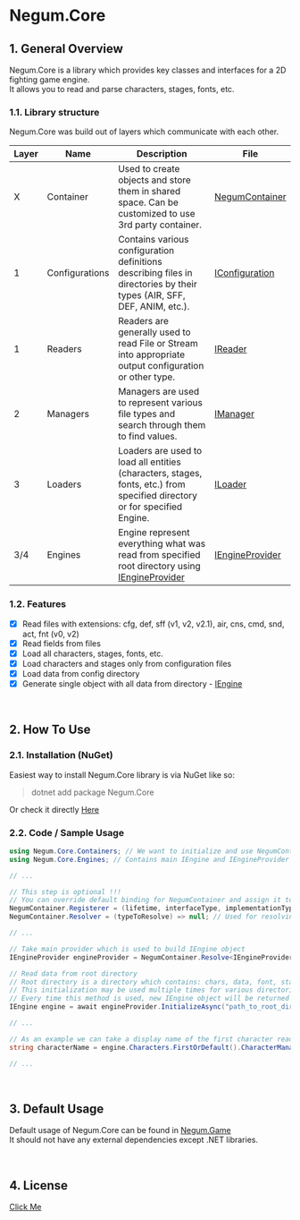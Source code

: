 # Negum.Core

## 1. General Overview
Negum.Core is a library which provides key classes and interfaces for a 2D fighting game engine. <br/>
It allows you to read and parse characters, stages, fonts, etc.

### 1.1. Library structure
Negum.Core was build out of layers which communicate with each other.

Layer | Name | Description | File
------|------|-------------|------
X | Container | Used to create objects and store them in shared space. Can be customized to use 3rd party container. | [NegumContainer](https://github.com/TheNegumProject/Negum.Core/blob/main/Negum.Core/Containers/NegumContainer.cs)
1 | Configurations | Contains various configuration definitions describing files in directories by their types (AIR, SFF, DEF, ANIM, etc.). | [IConfiguration](https://github.com/TheNegumProject/Negum.Core/blob/main/Negum.Core/Configurations/IConfiguration.cs)
1 | Readers | Readers are generally used to read File or Stream into appropriate output configuration or other type. | [IReader](https://github.com/TheNegumProject/Negum.Core/blob/main/Negum.Core/Readers/IReader.cs)
2 | Managers | Managers are used to represent various file types and search through them to find values. | [IManager](https://github.com/TheNegumProject/Negum.Core/blob/main/Negum.Core/Managers/IManager.cs)
3 | Loaders | Loaders are used to load all entities (characters, stages, fonts, etc.) from specified directory or for specified Engine. | [ILoader](https://github.com/TheNegumProject/Negum.Core/blob/main/Negum.Core/Loaders/ILoader.cs)
3/4 | Engines | Engine represent everything what was read from specified root directory using [IEngineProvider](https://github.com/TheNegumProject/Negum.Core/blob/main/Negum.Core/Engines/IEngineProvider.cs) | [IEngineProvider](https://github.com/TheNegumProject/Negum.Core/blob/main/Negum.Core/Engines/IEngineProvider.cs)

### 1.2. Features
- [X] Read files with extensions: cfg, def, sff (v1, v2, v2.1), air, cns, cmd, snd, act, fnt (v0, v2)
- [X] Read fields from files
- [X] Load all characters, stages, fonts, etc.
- [X] Load characters and stages only from configuration files
- [X] Load data from config directory
- [X] Generate single object with all data from directory - [IEngine](https://github.com/TheNegumProject/Negum.Core/blob/main/Negum.Core/Engines/IEngine.cs)

</br>

## 2. How To Use

### 2.1. Installation (NuGet)
Easiest way to install Negum.Core library is via NuGet like so:
> dotnet add package Negum.Core

Or check it directly [Here](https://www.nuget.org/packages/Negum.Core/)

### 2.2. Code / Sample Usage
```csharp
using Negum.Core.Containers; // We want to initialize and use NegumContainer class
using Negum.Core.Engines; // Contains main IEngine and IEngineProvider interfaces

// ...

// This step is optional !!!
// You can override default binding for NegumContainer and assign it to 3rd party Container
NegumContainer.Registerer = (lifetime, interfaceType, implementationType) => { }; // Used for registering new type
NegumContainer.Resolver = (typeToResolve) => null; // Used for resolving type

// ...

// Take main provider which is used to build IEngine object
IEngineProvider engineProvider = NegumContainer.Resolve<IEngineProvider>();

// Read data from root directory
// Root directory is a directory which contains: chars, data, font, stages, sound, etc.
// This initialization may be used multiple times for various directories
// Every time this method is used, new IEngine object will be returned
IEngine engine = await engineProvider.InitializeAsync("path_to_root_directory");

// ...

// As an example we can take a display name of the first character read from chars directory
string characterName = engine.Characters.FirstOrDefault().CharacterManager.Info.DisplayName;

// ...

```

</br>

## 3. Default Usage
Default usage of Negum.Core can be found in [Negum.Game](https://github.com/TheNegumProject/Negum.Game) </br>
It should not have any external dependencies except .NET libraries.

</br>

## 4. License
[Click Me](https://github.com/TheNegumProject/Negum.Core/blob/main/LICENSE)
